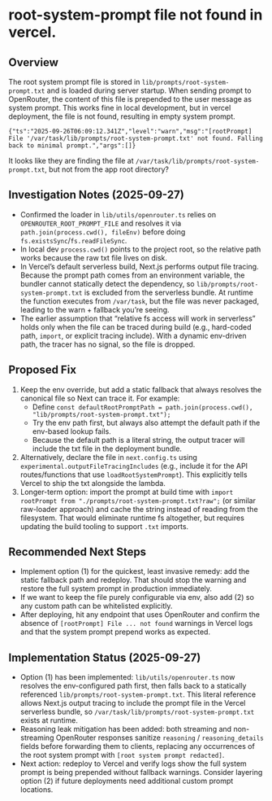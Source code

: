 # root-system-prompt file not found in vercel.

## Overview

The root system prompt file is stored in `lib/prompts/root-system-prompt.txt` and is loaded during server startup. When sending prompt to OpenRouter, the content of this file is prepended to the user message as system prompt. This works fine in local development, but in vercel deployment, the file is not found, resulting in empty system prompt.

```log
{"ts":"2025-09-26T06:09:12.341Z","level":"warn","msg":"[rootPrompt] File '/var/task/lib/prompts/root-system-prompt.txt' not found. Falling back to minimal prompt.","args":[]}
```

It looks like they are finding the file at `/var/task/lib/prompts/root-system-prompt.txt`, but not from the app root directory?

## Investigation Notes (2025-09-27)

- Confirmed the loader in `lib/utils/openrouter.ts` relies on `OPENROUTER_ROOT_PROMPT_FILE` and resolves it via `path.join(process.cwd(), fileEnv)` before doing `fs.existsSync`/`fs.readFileSync`.
- In local dev `process.cwd()` points to the project root, so the relative path works because the raw txt file lives on disk.
- In Vercel’s default serverless build, Next.js performs output file tracing. Because the prompt path comes from an environment variable, the bundler cannot statically detect the dependency, so `lib/prompts/root-system-prompt.txt` is excluded from the serverless bundle. At runtime the function executes from `/var/task`, but the file was never packaged, leading to the warn + fallback you’re seeing.
- The earlier assumption that “relative fs access will work in serverless” holds only when the file can be traced during build (e.g., hard-coded path, `import`, or explicit tracing include). With a dynamic env-driven path, the tracer has no signal, so the file is dropped.

## Proposed Fix

1. Keep the env override, but add a static fallback that always resolves the canonical file so Next can trace it. For example:
   - Define `const defaultRootPromptPath = path.join(process.cwd(), "lib/prompts/root-system-prompt.txt");`
   - Try the env path first, but always also attempt the default path if the env-based lookup fails.
   - Because the default path is a literal string, the output tracer will include the txt file in the deployment bundle.
2. Alternatively, declare the file in `next.config.ts` using `experimental.outputFileTracingIncludes` (e.g., include it for the API routes/functions that use `loadRootSystemPrompt`). This explicitly tells Vercel to ship the txt alongside the lambda.
3. Longer-term option: import the prompt at build time with `import rootPrompt from "./prompts/root-system-prompt.txt?raw";` (or similar raw-loader approach) and cache the string instead of reading from the filesystem. That would eliminate runtime fs altogether, but requires updating the build tooling to support `.txt` imports.

## Recommended Next Steps

- Implement option (1) for the quickest, least invasive remedy: add the static fallback path and redeploy. That should stop the warning and restore the full system prompt in production immediately.
- If we want to keep the file purely configurable via env, also add (2) so any custom path can be whitelisted explicitly.
- After deploying, hit any endpoint that uses OpenRouter and confirm the absence of `[rootPrompt] File ... not found` warnings in Vercel logs and that the system prompt prepend works as expected.

## Implementation Status (2025-09-27)

- Option (1) has been implemented: `lib/utils/openrouter.ts` now resolves the env-configured path first, then falls back to a statically referenced `lib/prompts/root-system-prompt.txt`. This literal reference allows Next.js output tracing to include the prompt file in the Vercel serverless bundle, so `/var/task/lib/prompts/root-system-prompt.txt` exists at runtime.
- Reasoning leak mitigation has been added: both streaming and non-streaming OpenRouter responses sanitize `reasoning` / `reasoning_details` fields before forwarding them to clients, replacing any occurrences of the root system prompt with `[root system prompt redacted]`.
- Next action: redeploy to Vercel and verify logs show the full system prompt is being prepended without fallback warnings. Consider layering option (2) if future deployments need additional custom prompt locations.
